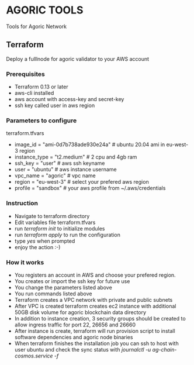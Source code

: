 # AGORIC TOOLS
Tools for Agoric Network

## Terraform
Deploy a fulllnode for agoric validator to your AWS account

### Prerequisites
* Terraform 0.13 or later
* aws-cli installed
* aws account with access-key and secret-key
* ssh key called user in aws region 

### Parameters to configure
terraform.tfvars     
* image_id      = "ami-0d7b738ade930e24a" # ubuntu 20.04 ami in eu-west-3 region
* instance_type = "t2.medium" # 2 cpu and 4gb ram
* ssh_key       = "user"      # aws ssh keyname    
* user          = "ubuntu"    # aws instance username
* vpc_name      = "agoric"    # vpc name 
* region        = "eu-west-3" # select your prefered aws region
* profile       = "sandbox"   # your aws profile from ~/.aws/credentials

### Instruction
* Navigate to terraform directory
* Edit variables file terraform.tfvars 
* run *terraform init* to initialize modules
* run *terraform apply* to run the configuration
* type *yes* when prompted
* enjoy the action :-)

### How it works
* You registers an account in AWS and choose your prefered region. 
* You creates or import the ssh key for future use
* You change the parameters listed above
* You run commands listed above
* Terraform creates a VPC network with private and public subnets
* After VPC is created terraform creates ec2 instance with additional 50GB disk volume for agoric blockchain data directory
* In addition to instance creation, 3 security groups should be created to allow ingress traffic for port 22, 26656 and 26660
* After instance is create, terraform will run provision script to install software dependencies and agoric node binaries
* When terraform finishes the installation job you can ssh to host with user ubuntu and check the sync status with *journalctl -u ag-chain-cosmos.service -f*
